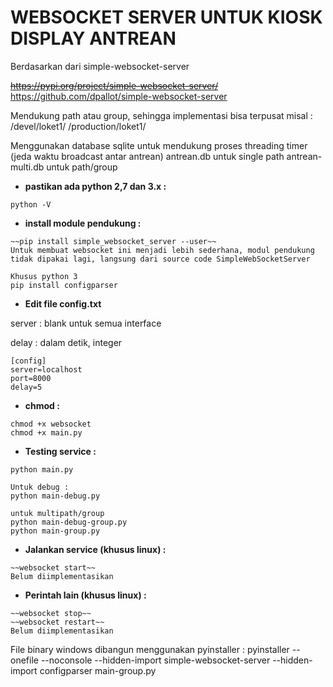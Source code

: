 # WEBSOCKET SERVER UNTUK KIOSK DISPLAY ANTREAN

Berdasarkan dari simple-websocket-server

~~https://pypi.org/project/simple-websocket-server/~~
https://github.com/dpallot/simple-websocket-server

Mendukung path atau group, sehingga implementasi bisa terpusat
misal : 
/devel/loket1/
/production/loket1/

Menggunakan database sqlite untuk mendukung proses threading timer (jeda waktu broadcast antar antrean)
antrean.db untuk single path
antrean-multi.db untuk path/group

- **pastikan ada python 2,7 dan 3.x :**
```
python -V
```

- **install module pendukung :**
```
~~pip install simple_websocket_server --user~~
Untuk membuat websocket ini menjadi lebih sederhana, modul pendukung tidak dipakai lagi, langsung dari source code SimpleWebSocketServer

Khusus python 3
pip install configparser
```

- **Edit file config.txt**

server : blank untuk semua interface

delay : dalam detik, integer
``` 
[config]
server=localhost
port=8000
delay=5
```
- **chmod :**
```
chmod +x websocket
chmod +x main.py
```
- **Testing service :**
```
python main.py

Untuk debug :
python main-debug.py

untuk multipath/group
python main-debug-group.py
python main-group.py
```

- **Jalankan service (khusus linux) :**
```
~~websocket start~~
Belum diimplementasikan
```
- **Perintah lain (khusus linux) :**
``` 
~~websocket stop~~
~~websocket restart~~
Belum diimplementasikan
```

File binary windows dibangun menggunakan pyinstaller :
pyinstaller --onefile --noconsole --hidden-import simple-websocket-server --hidden-import configparser main-group.py